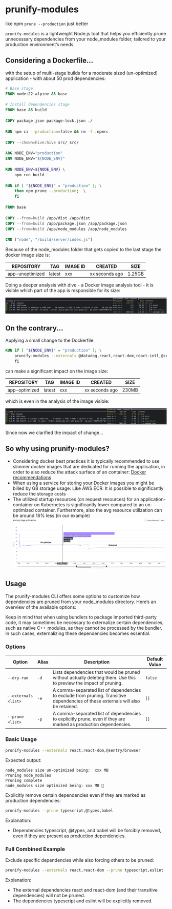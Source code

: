 # prunify-modules

like npm `prune --production` just better

`prunify-modules` is a lightweight Node.js tool that helps you efficiently prune unnecessary dependencies from your node_modules folder, tailored to your production environment’s needs.

## Considering a Dockerfile...

with the setup of multi-stage builds for a moderate sized (un-optimized) application - with about 50 prod dependencies:

````Dockerfile
# Base stage
FROM node:22-alpine AS base

# Install dependencies stage
FROM base AS build

COPY package.json package-lock.json ./

RUN npm ci --production=false && rm -f .npmrc

COPY --chown=hive:hive src/ src/

ARG NODE_ENV="production"
ENV NODE_ENV="${NODE_ENV}"

RUN NODE_ENV=${NODE_ENV} \
    npm run build

RUN if [ "${NODE_ENV}" = "production" ]; \
    then npm prune --production;  \
    fi

FROM base

COPY --from=build /app/dist /app/dist
COPY --from=build /app/package.json /app/package.json
COPY --from=build /app/node_modules /app/node_modules

CMD ["node", "/build/server/index.js"]
````

Because of the node_modules folder that gets copied to the last stage the docker image size is:

| REPOSITORY          | TAG    | IMAGE ID | CREATED        | SIZE   |
|---------------------|--------|----------|----------------|--------|
| app-unoptimized     | latest | xxx      | xx seconds ago | 1.25GB |

Doing a deeper analysis with dive - a Docker image analysis tool - it is visible which part of the app is responsible for its size:

<img alt="dive-into-unoptimized-app" height="50" src="./doc/dive-into-unoptimized-app.png" width="550"/>

## On the contrary...

Applying a small change to the Dockerfile:

````Dockerfile
RUN if [ "${NODE_ENV}" = "production" ]; \
    prunify-modules --externals @datadog,react,react-dom,react-intl,@sentry/browser,@sentry/core --prune typescript,babel,react-native,@types,eslint \
    fi
````

can make a significant impact on the image size:


| REPOSITORY        | TAG    | IMAGE ID | CREATED        | SIZE    |
|-------------------|--------|----------|----------------|---------|
| app-optimized     | latest | xxx      | xx seconds ago | 230MB   |

which is even in the analysis of the image visible:

<img alt="dive-into-optimized-app" height="50" src="./doc/dive-into-optimized-app.png" width="550"/>


Since now we clarified the impact of change...

## So why using prunify-modules?

* Considering docker best practices it is typically recommended to use slimmer docker images that are dedicated for running the application, in order to also reduce the attack surface of an container: [Docker recommendations](https://docs.docker.com/build/building/best-practices/#:~:text=You%20should%20also,the%20attack%20surface.)
* When using a service for storing your Docker images you might be billed by GB storage usage: Like AWS ECR. It is possible to significantly reduce the storage costs
* The utilized startup resources (on request resources) for an application-container on Kubernetes is significantly lower compared to an un-optimized container. Furthermore, also the avg resource utilization can be around 16% less (in our example)
  <img alt="resource-utilization-app" height="160" src="./doc/resource-utilization-app.png" width="550"/>

## Usage

The prunify-modules CLI offers some options to customize how dependencies are pruned from your node_modules directory. Here’s an overview of the available options:

Keep in mind that when using bundlers to package imported third-party code, it may sometimes be necessary to externalize certain dependencies, such as native C++ modules, as they cannot be processed by the bundler. In such cases, externalizing these dependencies becomes essential.

### Options

| **Option**           | **Alias**  | **Description**                                                                                                                    | **Default Value** |
|-----------------------|-------------|------------------------------------------------------------------------------------------------------------------------------------|-------------------|
| `--dry-run`           | `-d`        | Lists dependencies that would be pruned without actually deleting them. Use this to preview the impact of pruning.                 | `false`           |
| `--externals <list>`  | `-e`        | A comma-separated list of dependencies to exclude from pruning. Transitive dependencies of these externals will also be retained.  | `[]`              |
| `--prune <list>`      | `-p`        | A comma-separated list of dependencies to explicitly prune, even if they are marked as production dependencies.                    | `[]`              |


### Basic Usage

```bash
prunify-modules --externals react,react-dom,@sentry/browser
```

Expected output:

```
node_modules size un-optimized being:  xxx MB  
Pruning node_modules  
Pruning complete  
node_modules size optimized being: xxx MB 🚀
```

Explicitly remove certain dependencies even if they are marked as production dependencies:

```bash
prunify-modules --prune typescript,@types,babel
```

Explanation:
-	Dependencies typescript, @types, and babel will be forcibly removed, even if they are present as production dependencies.

### Full Combined Example

Exclude specific dependencies while also forcing others to be pruned:

```bash
prunify-modules --externals react,react-dom --prune typescript,eslint
```

Explanation:
-	The external dependencies react and react-dom (and their transitive dependencies) will not be pruned.
-	The dependencies typescript and eslint will be explicitly removed.



